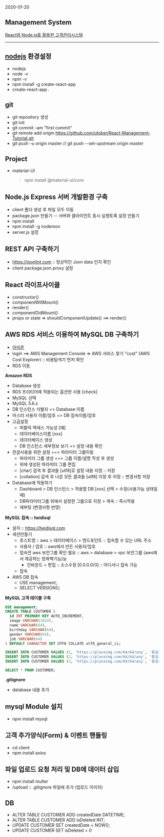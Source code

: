 2020-01-20

## Management System

[React와 Node.js를 활용한 고객관리시스템](https://www.youtube.com/watch?v=s2knmog2j1U&list=PLRx0vPvlEmdCED62ZIWCbI-6G_jcwmuFB&index=1)

---

## [nodejs](https://nodejs.org) 환경설정

- nodejs
- node -v
- npm -v
- npm install -g create-react-app
- create-react-app .

## git

- git repository 생성
- git init
- git commit -am "first commit"
- git remote add origin https://github.com/utober/React-Management-Tutorial.git
- git push -u origin master // git push --set-upstream origin master

## Project

- material-UI
  > npm install @material-ui/core

## Node.js Express 서버 개발환경 구축

- client 폴더 생성 후 파일 모두 이동
- package.json 만들기 -- 서버와 클라이언트 동시 실행토록 설정 만들기
- npm install
- npm install -g nodemon
- server.js 설정

## REST API 구축하기
- https://jsonlint.com :: 정상적인 Json data 인지 확인
- client package.json proxy 설정

## React 라이프사이클
- constructor()
- componentWillMount()
- render()
- componentDidMount()
- props or state => shouldComponentUpdate() ==> render()

## AWS RDS 서비스 이용하여 MySQL DB 구축하기
- [아마존](https://aws.amazon.com)
- login ==> AWS Management Console => AWS 서비스 찾기 "cost" (AWS Cost Explorer) :: 비용탐색기 먼저 확인
- RDS 이동

**Amazon RDS**
- Database 생성
- RDS 프리티어에 적용되는 옵션만 사용 [check]
- MySQL 선택
- MySQL 5.6.x
- DB 인스턴스 식별자 => Database 이름
- 마스터 사용자 이름/암호 => DB 접속이름/암호
- 고급설정
  - 퍼블릭 액세스 가능성 [예]
  - 데이터베이스이름 [xxx]
  - 데이터베이스 생성
  - DB 인스턴스 세부정보 보기 => 설정 내용 확인
- 한글사용을 위한 설정 ==> 파라미터 그룹이동
  - 파라미터 그룹 생성 ==> 그룹 이름/설명 작성 후 생성
  - 위에 생성된 파라미터 그룹 편집
  - [char] 검색 후 결과들 [utf8]로 설정 내용 지정 :: 저장
  - [collation] 검색 후 나온 모든 결과들 [utf8] 지정 후 저정 :: 변경사항 저장
- Database에 적용하기
  - Dashboard > DB 인스턴스 > 적용할 DB [xxx] 선택 > 수정(사용가능 상태일때)
  - DB파라미터그룹 위에서 설정한 그룹으로 지정 > 계속 :: 즉시적용 
  - 재부팅 (변경사항 반영)

**MySQL 접속 :: heidisql**
- 설치 :: https://heidisql.com 
- 세션만들기
  - 호스트명 :: aws > 데이터베이스 > 엔드포인트 :: 접속할 수 있는 URL 주소
  - 사용자 / 암호 :: aws에서 만든 사용자/암호
  - 접속전 aws 보안그룹 확인 필요 :: aws > database > vpc 보안그룹 (aws에서 제공하는 방화벽기능)능
    - 인바운드 > 편집 :: 소스수정 [0.0.0.0/0] :: 어디서나 접속 가능
  - 접속
- AWS DB 접속
  - USE management;
  - SELECT VERSION();
  
**MySQL 고객 테이블 구축**
```sql
USE management;
CREATE TABLE CUSTOMER (
  id INT PRIMARY KEY AUTO_INCREMENT,
  image VARCHAR(1024),
  name VARCHAR(64),
  birthday VARCHAR(64),
  gender VARCHAR(64),
  job VARCHAR(64)
) DEFAULT CHARACTER SET UTF8 COLLATE utf8_general_ci;

INSERT INTO CUSTOMER VALUES (1, 'https://placeimg.com/64/64/any', '홍길동', '960101', '남자', '대학생');
INSERT INTO CUSTOMER VALUES (2, 'https://placeimg.com/64/64/any', '홍길동', '960102', '여자', '프로그래머');
INSERT INTO CUSTOMER VALUES (3, 'https://placeimg.com/64/64/any', '홍길동', '960103', '남자', '대학생');

SELECT * FROM CUSTOMER;
```

**.gitignore**
- database 내용 추가

## mysql Module 설치
- npm install mysql

## 고객 추가양식(Form) & 이벤트 핸들링

- cd client
- npm install axios

## 파일 업로드 요청 처리 및 DB에 데이터 삽입
- npm install multer
- /upload :: .gitignore 파일에 추가 (업로드 이미지)

## DB
-  ALTER TABLE CUSTOMER ADD createdDate DATETIME;
-  ALTER TABLE CUSTOMER ADD isDeleted INT;
-  UPDATE CUSTOMER SET createdDate = NOW();
-  UPDATE CUSTOMER SET isDeleted = 0